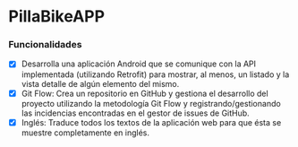 # PillaBikeAPP

### Funcionalidades

- [x] Desarrolla una aplicación Android que se comunique con la API implementada (utilizando Retrofit) para mostrar, al menos, un listado y la vista detalle de algún elemento del mismo.
- [x] Git Flow: Crea un repositorio en GitHub y gestiona el desarrollo del proyecto utilizando la metodología Git Flow y registrando/gestionando las incidencias encontradas en el gestor de issues de GitHub.
- [x] Inglés: Traduce todos los textos de la aplicación web para que ésta se muestre completamente en inglés.
